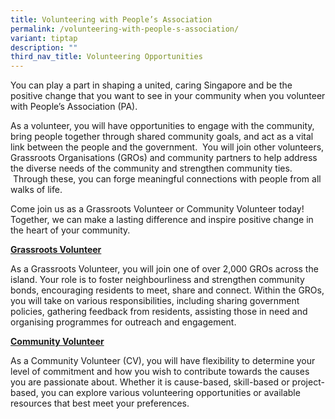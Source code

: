 ```yaml
---
title: Volunteering with People’s Association
permalink: /volunteering-with-people-s-association/
variant: tiptap
description: ""
third_nav_title: Volunteering Opportunities
---
```

<p>You can play a part in shaping a united, caring Singapore and be the positive
change that you want to see in your community when you volunteer with People’s
Association (PA). &nbsp;</p>
<p>As a volunteer, you will have opportunities to engage with the community,
bring people together through shared community goals, and act as a vital
link between the people and the government. &nbsp;You will join other volunteers,
Grassroots Organisations (GROs) and community partners to help address
the diverse needs of the community and strengthen community ties. &nbsp;Through
these, you can forge meaningful connections with people from all walks
of life.</p>
<p>Come join us as a Grassroots Volunteer or Community Volunteer today! Together,
we can make a lasting difference and inspire positive change in the heart
of your community.</p>
<p></p>
<p><strong><a href="https://grl.pa.gov.sg/" rel="noopener nofollow" target="_blank">Grassroots Volunteer</a></strong>
</p>
<p>As a Grassroots Volunteer, you will join one of over 2,000 GROs across
the island. Your role is to foster neighbourliness and strengthen community
bonds, encouraging residents to meet, share and connect. Within the GROs,
you will take on various responsibilities, including sharing government
policies, gathering feedback from residents, assisting those in need and
organising programmes for outreach and engagement.</p>
<p></p>
<p><strong><a href="https://www.onepa.gov.sg/" rel="noopener nofollow" target="_blank">Community Volunteer</a></strong>
</p>
<p>As a Community Volunteer (CV), you will have flexibility to determine
your level of commitment and how you wish to contribute towards the causes
you are passionate about. Whether it is cause-based, skill-based or project-based,
you can explore various volunteering opportunities or available resources
that best meet your preferences.</p>